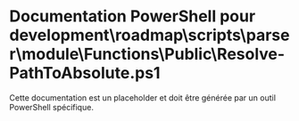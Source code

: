 # Documentation PowerShell pour development\roadmap\scripts\parser\module\Functions\Public\Resolve-PathToAbsolute.ps1

Cette documentation est un placeholder et doit être générée par un outil PowerShell spécifique.
